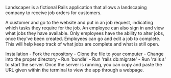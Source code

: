 Landscaper is a fictional Rails application that allows a landscaping company to receive job orders for customers. 

A customer and go to the website and  put in an job request, indicating which tasks they require for the job. An employee can also sign in and view what jobs they have available. Only employees have the ability to alter jobs, once they've been created. Employees can go and edit a job to complete. This will help keep track of what jobs are complete and what is still open. 

Installation - Fork the repository - Clone the file to your computer - Change into the proper directory - Run 'bundle' - Run 'rails db:migrate' - Run 'rails s' to start the server. Once the server is running, you can copy and paste the URL given within the terminal to view the app through a webpage. 
